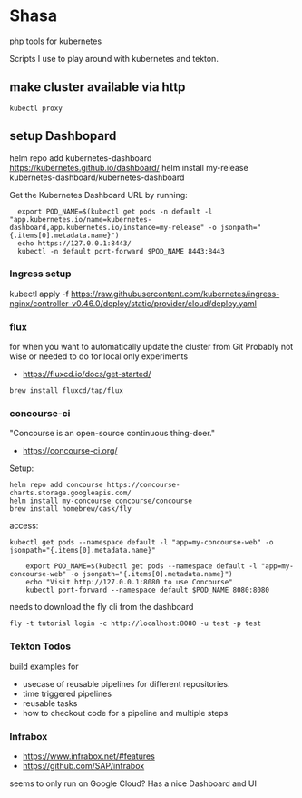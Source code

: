 # Shasa
php tools for kubernetes



Scripts I use to play around with kubernetes and tekton.

## make cluster available via http
````
kubectl proxy
````

## setup Dashbopard

helm repo add kubernetes-dashboard https://kubernetes.github.io/dashboard/
helm install my-release kubernetes-dashboard/kubernetes-dashboard

Get the Kubernetes Dashboard URL by running:
```
  export POD_NAME=$(kubectl get pods -n default -l "app.kubernetes.io/name=kubernetes-dashboard,app.kubernetes.io/instance=my-release" -o jsonpath="{.items[0].metadata.name}")
  echo https://127.0.0.1:8443/
  kubectl -n default port-forward $POD_NAME 8443:8443
```


### Ingress setup

kubectl apply -f https://raw.githubusercontent.com/kubernetes/ingress-nginx/controller-v0.46.0/deploy/static/provider/cloud/deploy.yaml


### flux

for when you want to automatically update the cluster from Git
Probably not wise or needed to do for local only experiments

* https://fluxcd.io/docs/get-started/

````
brew install fluxcd/tap/flux
````

### concourse-ci
"Concourse is an open-source continuous thing-doer."

 * https://concourse-ci.org/

Setup: 
````
helm repo add concourse https://concourse-charts.storage.googleapis.com/
helm install my-concourse concourse/concourse
brew install homebrew/cask/fly
````

access:
````
kubectl get pods --namespace default -l "app=my-concourse-web" -o jsonpath="{.items[0].metadata.name}"
````

```
    export POD_NAME=$(kubectl get pods --namespace default -l "app=my-concourse-web" -o jsonpath="{.items[0].metadata.name}")
    echo "Visit http://127.0.0.1:8080 to use Concourse"
    kubectl port-forward --namespace default $POD_NAME 8080:8080
```

needs to download the fly cli from the dashboard

````
fly -t tutorial login -c http://localhost:8080 -u test -p test
````


### Tekton Todos

build examples for
 * usecase of reusable pipelines for different repositories.
 * time triggered pipelines
 * reusable tasks
 * how to checkout code for a pipeline and multiple steps

### Infrabox

 * https://www.infrabox.net/#features
 * https://github.com/SAP/infrabox

seems to only run on Google Cloud?
Has a nice Dashboard and UI
